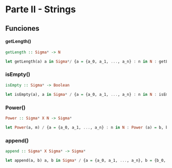 # Parte II - Strings

## Funciones

#### getLength()

```hs
getLength :: Sigma* -> N

let getLength(a) a in Sigma*/ {a = {a_0, a_1, ..., a_n} : n in N : getLength(a) = n-1 if n>0, getLength(a) = 0  if n = 0 }
```

### isEmpty()

```hs
isEmpty :: Sigma* -> Boolean

let isEmpty(a), a in Sigma* / {a = {a_0, a_1, ..., a_n} : n in N : isEmpty(a) = True if n = 0; isEmpty(a) = False if n not 0 }
```

### Power()

```hs
Power :: Sigma* X N -> Sigma*

let Power(a, m) / {a = {a_0, a_1, ..., a_n} : n in N : Power (a) = b, b in  Sigma* : b = append(a, a) and |b| = (|a|) (m)} }
```

### append()

```hs
append :: Sigma* X Sigma* -> Sigma*

let append(a, b) a, b in Sigma* / {a = {a_0, a_1, ..., a_n}, b = {b_0, _1, ..., b_n} : n, m in N : append(a, b) = c, c in Sigma* : c = {a_0, a_1, ..., a_n, b_0, ..., b_m,}}
```
